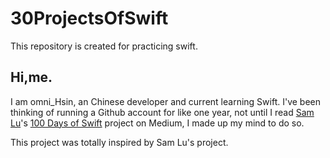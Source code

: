 # 30ProjectsOfSwift
This repository is created for practicing swift.

## Hi,me.

I am omni_Hsin, an Chinese developer and current learning Swift. I've been thinking of running a Github account for like one year, not until I read [Sam Lu](https://twitter.com/samvlu)'s [100 Days of Swift](http://samvlu.com/index.html) project on Medium, I made up my mind to do so.

This project was totally inspired by Sam Lu's project.

